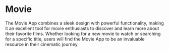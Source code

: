 # Movie
The Movie App combines a sleek design with powerful functionality, making it an excellent tool for movie enthusiasts to discover and learn more about their favorite films. Whether looking for a new movie to watch or searching for a specific title, users will find the Movie App to be an invaluable resource in their cinematic journey.

